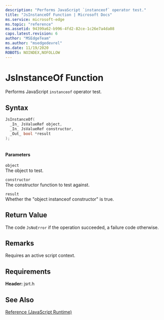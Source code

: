 ```yaml
---
description: "Performs JavaScript `instanceof` operator test."
title: "JsInstanceOf Function | Microsoft Docs"
ms.service: microsoft-edge
ms.topic: "reference"
ms.assetid: 94399a62-b996-4fd2-82ce-1c26e7a4da08
caps.latest.revision: 6
author: "MSEdgeTeam"
ms.author: "msedgedevrel"
ms.date: 11/19/2020
ROBOTS: NOINDEX,NOFOLLOW
---
```

# JsInstanceOf Function

Performs JavaScript `instanceof` operator test.  
  
## Syntax  
  
```cpp  
JsInstanceOf(   
  _In_ JsValueRef object,  
  _In_ JsValueRef constructor,  
  _Out_ bool *result  
);  
  
```  
  
#### Parameters  
 `object`  
 The object to test.  
  
 `constructor`  
 The constructor function to test against.  
  
 `result`  
 Whether the "object instanceof constructor" is true.  
  
## Return Value  
 The code `JsNoError` if the operation succeeded, a failure code otherwise.  
  
## Remarks  
 Requires an active script context.  
  
## Requirements  
 **Header:** jsrt.h  
  
## See Also  
 [Reference (JavaScript Runtime)](../chakra-hosting/reference-javascript-runtime.md)
